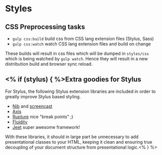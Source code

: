Styles
======

CSS Preprocessing tasks
-----------------------

-	`gulp css:build` build css from CSS lang extension files (Stylus, Sass)
-	`gulp css:watch` watch CSS lang extension files and build on change

These builds will result in css files which will be dumped in `styles/css` which is being watched by `gulp watch`. Hence they will result in a new distribution build and browser sync reload.

<% if (stylus) { %>Extra goodies for Stylus
-------------------------------------------

For Stylus, the following Stylus extension libraries are included in order to greatly improve Stylus based styling.

-	[Nib](https://github.com/tj/nib) and [screencast](http://www.screenr.com/M6a)
-	[Axis](http://axis.netlify.com/)
-	[Rupture](http://jenius.github.io/rupture/) nice "break points" ;)
-	[Fluidity](www.fluiditycss.com)
-	[Jeet](http://jeet.gs/) super awesome framework!

With these libraries, it should in large part be unnecessary to add presentational classes to your HTML, keeping it clean and ensuring true decoupling of your document structure from presentational logic.<% } %>
